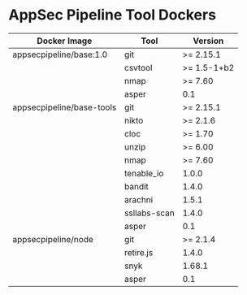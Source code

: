 # AppSec Pipeline Tool Dockers

| Docker Image              | Tool          | Version     |
| --------------------------|---------------|-------------|
| appsecpipeline/base:1.0   | git           | >= 2.15.1   |
|                           | csvtool       | >= 1.5-1+b2 |
|                           | nmap          | >= 7.60     |
|                           | asper         | 0.1         |
| appsecpipeline/base-tools | git           | >= 2.15.1   |
|                           | nikto         | >= 2.1.6    |
|                           | cloc          | >= 1.70     |
|                           | unzip         | >= 6.00     |
|                           | nmap          | >= 7.60     |
|                           | tenable_io    | 1.0.0       | [ref](https://pypi.python.org/pypi/tenable-io/1.0.0)
|                           | bandit        | 1.4.0       |
|                           | arachni       | 1.5.1       | [ref](https://github.com/Arachni/arachni)
|                           | ssllabs-scan  | 1.4.0       | [ref](https://github.com/ssllabs/ssllabs-scan)
|                           | asper         | 0.1         |
| appsecpipeline/node       | git           | >= 2.1.4    |
|                           | retire.js     | 1.4.0       |
|                           | snyk          | 1.68.1      |
|                           | asper         | 0.1         |

